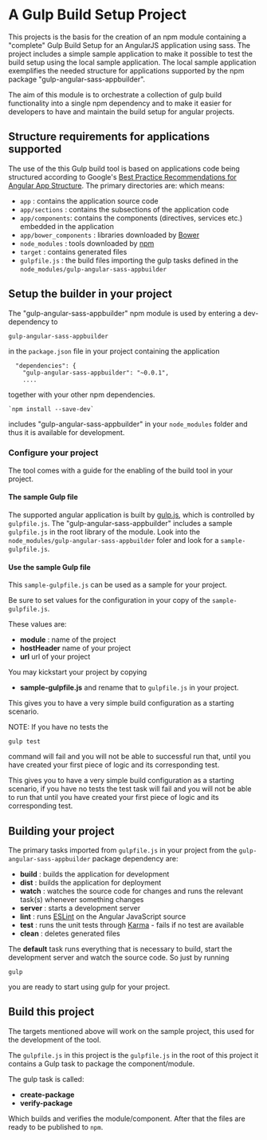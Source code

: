 # A Gulp Build Setup Project

This projects is the basis for the creation of an npm module containing a "complete" Gulp Build Setup for
an AngularJS application using sass. The project includes a simple sample application to make it possible
to test the build setup using the local sample application. The local sample application exemplifies the
needed structure for applications supported by the npm package "gulp-angular-sass-appbuilder".

The aim of this module is to orchestrate a collection of gulp build functionality into a single npm dependency
and to make it easier for developers to have and maintain the build setup for angular projects.

## Structure requirements for applications supported

The use of the this Gulp build tool is based on applications code being structured according to Google's
 [Best Practice Recommendations for Angular App Structure](https://docs.google.com/document/d/1XXMvReO8-Awi1EZXAXS4PzDzdNvV6pGcuaF4Q9821Es/mobilebasic?pli=1). The primary directories are:
which means:

- `app` : contains the application source code
- `app/sections` : contains the subsections of the application code
- `app/components`: contains the components (directives, services etc.) embedded in the application
- `app/bower_components` : libraries downloaded by [Bower](http://bower.io/)
- `node_modules` : tools downloaded by [npm](https://www.npmjs.org/)
- `target` : contains generated files
- `gulpfile.js` : the build files importing the gulp tasks defined in the `node_modules/gulp-angular-sass-appbuilder`

## Setup the builder in your project

The "gulp-angular-sass-appbuilder" npm module is used by entering a dev-dependency to

    gulp-angular-sass-appbuilder

  in the `package.json` file in your project containing the application

      "dependencies": {
        "gulp-angular-sass-appbuilder": "~0.0.1",
        ....

together with your other npm dependencies.

    `npm install --save-dev`

includes "gulp-angular-sass-appbuilder" in your `node_modules` folder and thus it is available for development.


### Configure your project

The tool comes with a guide for the enabling of the build tool in your project.

#### The sample Gulp file

The supported angular application is built by [gulp.js](http://gulpjs.com), which is controlled by `gulpfile.js`.
The "gulp-angular-sass-appbuilder" includes a sample `gulpfile.js` in the root library of the module.
Look into the `node_modules/gulp-angular-sass-appbuilder` foler and look for a `sample-gulpfile.js`.

#### Use the sample Gulp file
This `sample-gulpfile.js` can be used as a sample for your project.

Be sure to set values for the configuration in your copy of the `sample-gulpfile.js`.

These values are:

- **module** : name of the project
- **hostHeader** name of your project
- **url** url of your project

You may kickstart your project by copying

 - **sample-gulpfile.js** and rename that to `gulpfile.js` in your project.

This gives you to have a very simple  build configuration as a starting scenario.

NOTE: If you have no tests the

    gulp test

command will fail and you will not be able to successful run that,
until you have created your first piece of logic and its corresponding test.

This gives you to have a very simple  build configuration as a starting scenario, if you have no tests the test
task will fail and you will not be able to run that until you have created your first piece of logic and its corresponding test.

## Building your project

The primary tasks imported from `gulpfile.js` in your project from the `gulp-angular-sass-appbuilder` package dependency are:

- **build** : builds the application for development
- **dist** : builds the application for deployment
- **watch** : watches the source code for changes and runs the relevant task(s) whenever something changes
- **server** : starts a development server
- **lint** : runs [ESLint](http://www.eslint.org) on the Angular JavaScript source
- **test** : runs the unit tests through [Karma](http://karma-runner.github.io) - fails if no test are available
- **clean** : deletes generated files

The **default** task runs everything that is necessary to build, start the development server and watch the source code. So just by running

    gulp

you are ready to start using gulp for your project.

## Build this project

The targets mentioned above will work on the sample project, this used for the development of the tool.

The `gulpfile.js` in this project is the `gulpfile.js` in the root of this project it contains a Gulp task to package
the component/module.

The gulp task is called:

- **create-package**
- **verify-package**

Which builds and verifies the module/component.
After that the files are ready to be published to `npm`.
